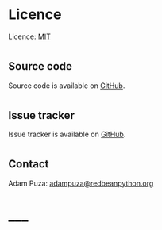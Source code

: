# Licence

Licence: [MIT](https://opensource.org/licenses/MIT)

#
## Source code

Source code is available on [GitHub](https://github.com/adamhmetal/redbeanpython).

#
## Issue tracker

Issue tracker is available on [GitHub]( https://github.com/adamhmetal/redbeanpython/issues).


#
## Contact

Adam Puza: [adampuza@redbeanpython.org](mailto:adampuza@redbeanpython.org)

#
# ___